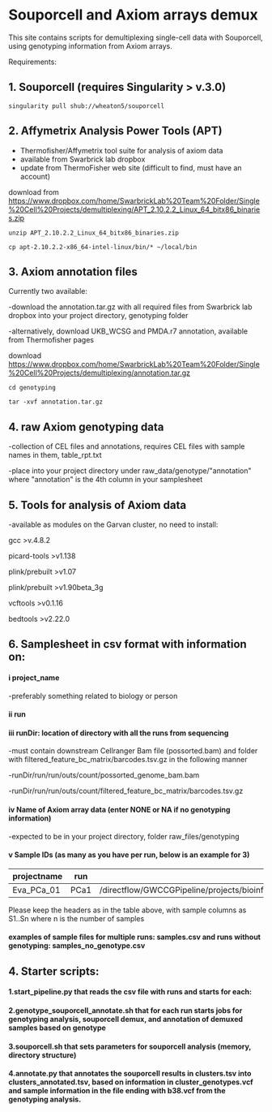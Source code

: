 # Souporcell and Axiom arrays demux

This site contains scripts for demultiplexing single-cell data with Souporcell, using genotyping information from Axiom arrays. 

Requirements:
## 1. Souporcell (requires Singularity > v.3.0)

`singularity pull shub://wheaton5/souporcell`

## 2. Affymetrix Analysis Power Tools (APT)
- Thermofisher/Affymetrix tool suite for analysis of axiom data
- available from Swarbrick lab dropbox
- update from ThermoFisher web site (difficult to find, must have an account)

download from https://www.dropbox.com/home/SwarbrickLab%20Team%20Folder/Single%20Cell%20Projects/demultiplexing/APT_2.10.2.2_Linux_64_bitx86_binaries.zip

`unzip APT_2.10.2.2_Linux_64_bitx86_binaries.zip`

`cp apt-2.10.2.2-x86_64-intel-linux/bin/* ~/local/bin`

## 3. Axiom annotation files

Currently two available:

-download the annotation.tar.gz with all required files from Swarbrick lab dropbox into your project directory, genotyping folder

-alternatively, download UKB_WCSG and PMDA.r7 annotation, available from Thermofisher pages

download https://www.dropbox.com/home/SwarbrickLab%20Team%20Folder/Single%20Cell%20Projects/demultiplexing/annotation.tar.gz

`cd genotyping`

`tar -xvf annotation.tar.gz`

## 4. raw Axiom genotyping data

-collection of CEL files and annotations, requires CEL files with sample names in them, table_rpt.txt

-place into your project directory under raw_data/genotype/"annotation" where "annotation" is the 4th column in your samplesheet

## 5. Tools for analysis of Axiom data 
-available as modules on the Garvan cluster, no need to install:

gcc >v.4.8.2

picard-tools >v1.138

plink/prebuilt >v1.07

plink/prebuilt >v1.90beta_3g

vcftools >v0.1.16

bedtools >v2.22.0

## 6. Samplesheet in csv format with information on: 
#### i project_name 
-preferably something related to biology or person
#### ii run
#### iii runDir: location of directory with all the runs from sequencing
-must contain downstream Cellranger Bam file (possorted.bam) and folder with filtered_feature_bc_matrix/barcodes.tsv.gz in the following manner

-runDir/run/run/outs/count/possorted_genome_bam.bam

-runDir/run/run/outs/count/filtered_feature_bc_matrix/barcodes.tsv.gz

#### iv Name of Axiom array data (enter NONE or NA if no genotyping information)

-expected to be in your project directory, folder raw_files/genotyping

#### v Sample IDs (as many as you have per run, below is an example for 3)

| projectname | run | runDir | annotation | S1 | S2 | S3 |
| ----------- | --- | ------ | ---------- | -- | -- | -- |
| Eva_PCa_01  | PCa1 | /directflow/GWCCGPipeline/projects/bioinformatics/R_200416_EVAAPO_INT_10X/200626_A00152_0271_BHFHVNDSXY/GE | HAR8323_UKB_2020_RESULTS | 20384 | 19616 | 20216 |

Please keep the headers as in the table above, with sample columns as S1..Sn where n is the number of samples

#### examples of sample files for multiple runs: samples.csv and runs without genotyping: samples_no_genotype.csv

## 4. Starter scripts:
#### 1.start_pipeline.py that reads the csv file with runs and starts for each:
#### 2.genotype_souporcell_annotate.sh that for each run starts jobs for genotyping analysis, souporcell demux, and annotation of demuxed samples based on genotype
#### 3.souporcell.sh that sets parameters for souporcell analysis (memory, directory structure)
#### 4.annotate.py that annotates the souporcell results in clusters.tsv into clusters_annotated.tsv, based on information in cluster_genotypes.vcf and sample information in the file ending with b38.vcf from the genotyping analysis.
